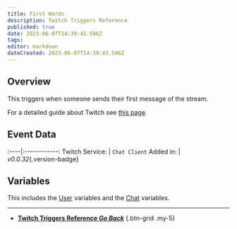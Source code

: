 ```yaml
---
title: First Words
description: Twitch Triggers Reference
published: true
date: 2023-06-07T14:39:43.596Z
tags: 
editor: markdown
dateCreated: 2023-06-07T14:39:43.596Z
---
```


## Overview
This triggers when someone sends their first message of the stream.

For a detailed guide about Twitch see [this page](/Platforms/Twitch).

## Event Data
:----|:------------:
Twitch Service: | `Chat Client`
Added in: | *v0.0.32*{.version-badge}

## Variables
This includes the [User](/Variables/User-Variables) variables and the [Chat](/Variables/Chat-Variables) variables.

---

- [<i class="mdi mdi-chevron-left"></i>**Twitch Triggers Reference *Go Back***](/Triggers/Twitch)
{.btn-grid .my-5}